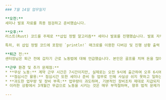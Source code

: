 ```yaml
---
### 7월 14일 업무일지

**오전:**
세미나 발표 자료를 최종 점검하고 준비했습니다.

**오후:**
러스트(Rust) 코드를 주제로 **삽입 정렬 알고리즘** 세미나 발표를 진행했습니다. 발표 자체는 순조로웠으나, 센터장님의 이해 부족으로 인한 문제가 발생했습니다. 발표 중 제가 '최적화'라는 단어를 사용하자, 센터장님은 본인의 전공이 이더넷이라면서 마치 제가 어셈블리어를 언급한 것처럼 착각하며 불필요한 논쟁을 유도했습니다.

특히, 위 삽입 정렬 코드에 포함된 `println!` 매크로를 이용한 디버깅 및 진행 상황 출력 부분에 대해 센터장님이 **"지연(latency)이 발생한다"**고 지적했습니다. 이는 코드의 주된 목적이 교육용 프린트물에 가깝고, 각 단계의 변화를 시각적으로 보여주기 위한 디버깅 코드였다는 점을 전혀 이해하지 못한 발언입니다. `while` 문 밖에서 `data[j] = key;`를 통해 요소를 삽입하는 핵심 부분까지도 성능 저하의 원인으로 지목하는 등, 코드의 기본 작동 원리나 목적에 대한 이해가 전무해 보였습니다. 이러한 지연 발생 지적은 알고리즘 설명 세미나의 맥락에서 완전히 벗어난 비합리적인 요구사항이라고 판단됩니다. 듣는 이들의 경청 자세 또한 부족했다고 생각됩니다.

**퇴근 전:**
센터장님은 퇴근 전에 갑자기 근로 노동법에 대해 언급했습니다. 본인은 골프를 치며 돈을 많이 번다고 자랑하면서, 저희(계약직 직원들)를 대놓고 무시하는 발언을 서슴지 않았습니다.

**근무 환경 및 추가 문제점:**
* **무상 노동:** 계약 근무 시간은 7시간이지만, 실제로는 오전 9시에 출근하여 오후 6시에 퇴근하므로 매일 2시간의 무상 노동이 발생하고 있습니다.
* **점심시간 활용:** 점심시간 또한 세미나 준비 등 업무로 인해 사실상 쉬지 못하고 일하는 경우가 많습니다.
* **과도한 업무량 및 장비 부족:** 업무량이 과도하며, 기본적인 장비조차 제대로 지급되지 않아 개인적으로 구매해야 할 정도입니다. NXP 보드 역시 제대로 작동하는 것이 없어 모든 것을 직접 만들어서 해결해야 하는 상황입니다.
* 이러한 상황에서 3개월간 무급으로 노동을 시키는 것은 매우 부적절하며, 향후 법적 문제가 발생할 소지가 다분하다고 판단됩니다.

---
```

